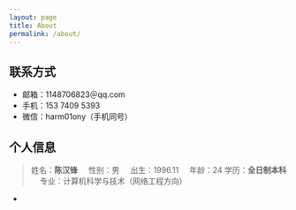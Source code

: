 ```yaml
---
layout: page
title: About
permalink: /about/
---
```

## 联系方式
- 邮箱：1148706823＠qq.com
- 手机：153 7409 5393
- 微信：harm01ony（手机同号）
## 个人信息
> 姓名：**陈汉锋** &nbsp; &nbsp; 性别：男 &nbsp; &nbsp; 出生：1996.11 &nbsp; &nbsp; 年龄：24
> 学历：**全日制本科** &nbsp; &nbsp; 专业：计算机科学与技术（网络工程方向）
> 
- 
<!--stackedit_data:
eyJoaXN0b3J5IjpbLTE4NTE1OTg2MTQsLTg1ODkyMTUzXX0=
-->